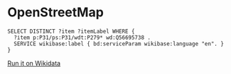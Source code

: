 # OpenStreetMap

```sparql
SELECT DISTINCT ?item ?itemLabel WHERE {
  ?item p:P31/ps:P31/wdt:P279* wd:Q56695738 .
  SERVICE wikibase:label { bd:serviceParam wikibase:language "en". }
}

```

[Run it on Wikidata](https://query.wikidata.org/#SELECT%20DISTINCT%20%3Fitem%20%3FitemLabel%20%3Fcoord%20%3FcountryLabel%20%3FshortCountry%20%3Fcity%20%20WHERE%20%7B%0A%20%20%3Fitem%20p%3AP31%2Fps%3AP31%2Fwdt%3AP279%2a%20wd%3AQ56695738%20.%0A%20%20SERVICE%20wikibase%3Alabel%20%7B%20bd%3AserviceParam%20wikibase%3Alanguage%20%22en%22.%20%7D%0A%7D%0A)
